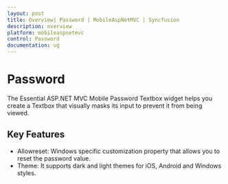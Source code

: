 ```yaml
---
layout: post
title: Overview| Password | MobileAspNetMVC | Syncfusion
description: overview
platform: mobileaspnetmvc
control: Password
documentation: ug
---
```


# Password

The Essential ASP.NET MVC Mobile Password Textbox widget helps you create a Textbox that visually masks its input to prevent it from being viewed.

## Key Features

* Allowreset: Windows specific customization property that allows you to reset the password value.
* Theme: It supports dark and light themes for iOS, Android and Windows styles.
